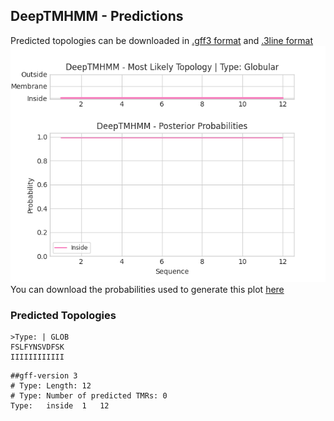## DeepTMHMM - Predictions
Predicted topologies can be downloaded in [.gff3 format](TMRs.gff3) and [.3line format](predicted_topologies.3line)
![picture](plot.png)
You can download the probabilities used to generate this plot [here](Type:_probs.csv)
### Predicted Topologies
```
>Type: | GLOB
FSLFYNSVDFSK
IIIIIIIIIIII

```


```
##gff-version 3
# Type: Length: 12
# Type: Number of predicted TMRs: 0
Type:	inside	1	12				

```
